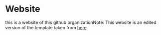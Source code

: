 <h1>Website</h1>
</h2>this is a website of this github organization</h2

Note: This website is an edited version of the template taken from <a href="https://github.com/BuckyMaler/Global">here</a>
